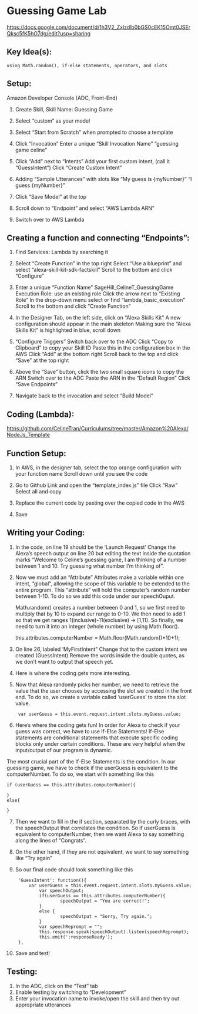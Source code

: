 # Guessing Game Lab 

https://docs.google.com/document/d/1h3V2_Zxlzdlb0bGS0cEK15Omt0JSErQksc5fK5hO7dg/edit?usp=sharing

## Key Idea(s): 
	using Math.random(), if-else statements, operators, and slots

## Setup: 

Amazon Developer Console (ADC, Front-End)

1. Create Skill, Skill Name: Guessing Game
2. Select “custom” as your model
3. Select “Start from Scratch” when prompted to choose a template
4. Click “Invocation” 
   Enter a unique “Skill Invocation Name”
   “guessing game celine” 

5. Click “Add” next to “Intents” 
   Add your first custom intent, (call it “GuessIntent”)
   Click “Create Custom Intent”

6. Adding “Sample Utterances” with slots like
   “My guess is {myNumber}”
   “I guess {myNumber}” 

7. Click “Save Model” at the top
8. Scroll down to “Endpoint” and select “AWS Lambda ARN” 
9. Switch over to AWS Lambda

## Creating a function and connecting “Endpoints”:

1. Find Services: Lambda by searching it
2. Select “Create Function” in the top right
   Select “Use a blueprint” and select “alexa-skill-kit-sdk-factskill”
   Scroll to the bottom and click “Configure” 
   
3. Enter a unique “Function Name” 
   SageHill_CelineT_GuessingGame
   Execution Role: use an existing role 
   Click the arrow next to “Existing Role”
      In the drop-down menu select or find “lambda_basic_execution”
   Scroll to the bottom and click “Create Function” 

4. In the Designer Tab, on the left side, click on “Alexa Skills Kit” 
   A new configuration should appear in the main skeleton
   Making sure the “Alexa Skills Kit” is highlighted in blue, scroll down 

5. “Configure Triggers” 
   Switch back over to the ADC 
   Click “Copy to Clipboard” to copy your Skill ID
   Paste this in the configuration box in the AWS
   Click “Add” at the bottom right
   Scroll back to the top and click “Save” at the top right

6. Above the “Save” button, click the two small square icons to copy the ARN
   Switch over to the ADC
   Paste the ARN in the “Default Region” 
   Click “Save Endpoints”

7. Navigate back to the invocation and select “Build Model”

## Coding (Lambda): 

https://github.com/CelineTran/Curriculums/tree/master/Amazon%20Alexa/NodeJs_Template

## Function Setup: 

1. In AWS, in the designer tab, select the top orange configuration with your function name
   Scroll down until you see the code 

2. Go to Github Link and open the “template_index.js” file 
   Click “Raw” 
   Select all and copy 

3. Replace the current code by pasting over the copied code  in the AWS
4. Save

## Writing your Coding: 

1. In the code, on line 19 should be the ‘Launch Request’ 
   Change the Alexa’s speech output on line 20 but editing the text inside the quotation marks
   “Welcome to Celine’s guessing game, I am thinking of a number between 1 and 10. Try guessing what number I’m thinking of”. 

2. Now we must add an “Attribute” 
   Attributes make a variable within one intent, “global”, allowing the scope of this variable to be extended to the entire      program. This “attribute” will hold the computer’s random number between 1-10. To do so we add this code under our speechOuput. 

   Math.random() creates a number between 0 and 1, so we first need to multiply that by 10 to expand our range to 0-10. We then need to add 1 so that we get ranges 1(inclusive)-11(exclusive) -> [1,11). So finally, we need to turn it into an integer (whole number) by using Math.floor(). 

	this.attributes.computerNumber = Math.floor(Math.random()*10+1); 

3. On line 26, labeled ‘MyFirstIntent” 
   Change that to the custom intent we created (GuessIntent)
   Remove the words inside the double quotes, as we don’t want to output that speech yet.
   
4. Here is where the coding gets more interesting. 
5. Now that Alexa randomly picks her number, we need to retrieve the value that the user chooses by accessing the slot we created in the front end. To do so, we create a variable called ‘userGuess’ to store the slot value. 

		var userGuess = this.event.request.intent.slots.myGuess.value;  

6. Here’s where the coding gets fun! In order for Alexa to check if your guess was correct, we have to use If-Else Statements! If-Else statements are conditional statements that execute specific coding blocks only under certain conditions. These are very helpful when the input/output of our program is dynamic. 

The most crucial part of the If-Else Statements is the condition. In our guessing game, we have to check if the userGuess is equivalent to the computerNumber. To do so, we start with something like this 

	if (userGuess == this.attributes.computerNumber){

	}
	else{

	}


7. Then we want to fill in the if section, separated by the curly braces, with the speechOutput that correlates the condition. So if userGuess is equivalent to computerNumber, then we want Alexa to say something along the lines of “Congrats”. 

8. On the other hand, if they are not equivalent, we want to say something like “Try again”
9. So our final code should look something like this

		'GuessIntent': function(){
			var userGuess = this.event.request.intent.slots.myGuess.value; 
        		var speechOutput; 
       		 	if(userGuess == this.attributes.computerNumber){
            			speechOutput = "You are correct!"; 
        		}
        		else {
            			speechOutput = "Sorry, Try again."; 
       			}
        		var speechReprompt = "";
        		this.response.speak(speechOutput).listen(speechReprompt);
        		this.emit(':responseReady');
		},
	
9. Save and test!


## Testing:

1. In the ADC, click on the “Test” tab
2. Enable testing by switching to “Development” 
3. Enter your invocation name to invoke/open the skill and then try out appropriate utterances 






